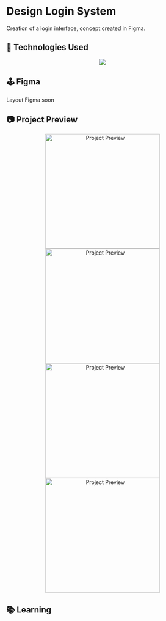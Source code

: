 # Design Login System
Creation of a login interface, concept created in Figma.




## :rocket: Technologies Used 
<div align="center">
  <a href="https://skillicons.dev">
    <img src="https://skillicons.dev/icons?i=react,typescript,figma,js,html,css" />
  </a>
</div>


## 🕹️ Figma
Layout Figma soon


## 📷 Project Preview
<p align="center">
  <img src="" alt="Project Preview" height="300"/>
  <img src="" alt="Project Preview" height="300"/>
  <img src="" alt="Project Preview" height="300"/>
  <img src="" alt="Project Preview" height="300"/>
</p>
 
## 📚 Learning
